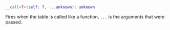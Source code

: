 
```Lua
__call<T>(self: T, ...unknown): unknown
```
Fires when the table is called like a function, `...` is the arguments that were passed.